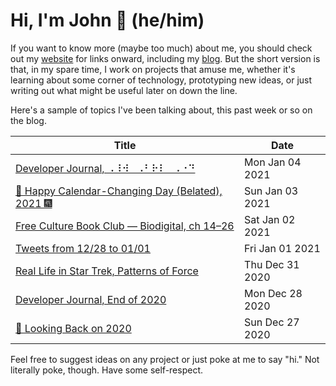 # Hi, I'm John 👋 (he/him)

If you want to know more (maybe too much) about me, you should check out my [website](https://john.colagioia.net/) for links onward, including my [blog](https://john.colagioia.net/blog).  But the short version is that, in my spare time, I work on projects that amuse me, whether it's learning about some corner of technology, prototyping new ideas, or just writing out what might be useful later on down the line.

Here's a sample of topics I've been talking about, this past week or so on the blog.

|Title|Date|
|-----|-------|
|[Developer Journal, ⠠⠸⠺⠀⠠⠃⠗⠇⠀⠠⠐⠙](https://john.colagioia.net/blog/2021/01/04/braille.html)|Mon Jan 04 2021|
|[🍾 Happy Calendar-Changing Day (Belated), 2021 🎆](https://john.colagioia.net/blog/2021/01/03/hny2021.html)|Sun Jan 03 2021|
|[Free Culture Book Club — Biodigital, ch 14–26](https://john.colagioia.net/blog/2021/01/02/biodigital2.html)|Sat Jan 02 2021|
|[Tweets from 12/28 to 01/01](https://john.colagioia.net/blog/media/2021/01/01/week.html)|Fri Jan 01 2021|
|[Real Life in Star Trek, Patterns of Force](https://john.colagioia.net/blog/2020/12/31/force.html)|Thu Dec 31 2020|
|[Developer Journal, End of 2020](https://john.colagioia.net/blog/2020/12/28/yearend.html)|Mon Dec 28 2020|
|[🔭 Looking Back on 2020](https://john.colagioia.net/blog/2020/12/27/year.html)|Sun Dec 27 2020|

Feel free to suggest ideas on any project or just poke at me to say "hi." Not literally poke, though. Have some self-respect.
